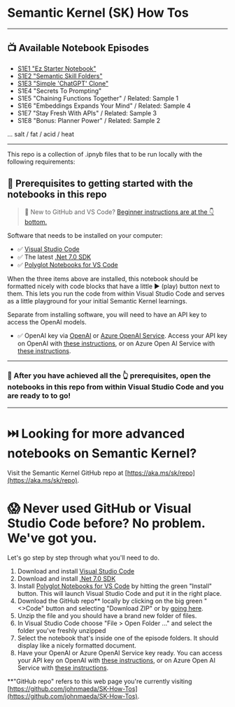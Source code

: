 # Semantic Kernel (SK) How Tos

---

## 📺 Available Notebook Episodes

* [S1E1 "Ez Starter Notebook"](https://github.com/johnmaeda/SK-How-Tos/tree/main/00-ez-starter-notebook)
* [S1E2 "Semantic Skill Folders"](https://github.com/johnmaeda/SK-How-Tos/tree/main/01-semantic-skill-pkg)
* [S1E3 "Simple 'ChatGPT' Clone"](https://github.com/johnmaeda/SK-How-Tos/tree/main/02-simple-chatgpt)
* S1E4 "Secrets To Prompting"
* S1E5 "Chaining Functions Together" / Related: Sample 1
* S1E6 "Embeddings Expands Your Mind" / Related: Sample 4
* S1E7 "Stay Fresh With APIs" / Related: Sample 3
* S1E8 "Bonus: Planner Power" / Related: Sample 2

... salt / fat / acid / heat

---

This repo is a collection of .ipnyb files that to be run locally with the following requirements:

## 🏁 Prerequisites to getting started with the notebooks in this repo

> 👋 New to GitHub and VS Code? [Beginner instructions are at the 👇bottom.](https://github.com/johnmaeda/SK-How-Tos#-never-used-github-or-visual-studio-code-before-no-problem-weve-got-you)

Software that needs to be installed on your computer:

* ✅ [Visual Studio Code](https://code.visualstudio.com/Download)
* ✅ The latest [.Net 7.0 SDK](https://dotnet.microsoft.com/en-us/download) 
* ✅ [Polyglot Notebooks for VS Code](https://marketplace.visualstudio.com/items?itemName=ms-dotnettools.dotnet-interactive-vscode)

When the three items above are installed, this notebook should be formatted nicely with code blocks that have a little ▶️ (play) button next to them. This lets you run the code from within Visual Studio Code and serves as a little playground for your initial Semantic Kernel learnings.

Separate from installing software, you will need to have an API key to access the OpenAI models. 

* ✅ OpenAI key via [OpenAI](https://openai.com/product) or [Azure OpenAI Service](https://learn.microsoft.com/en-us/azure/cognitive-services/openai/quickstart). Access your API key on OpenAI with [these instructions](https://help.openai.com/en/articles/4936850-where-do-i-find-my-secret-api-key), or on Azure Open AI Service with [these instructions](https://learn.microsoft.com/en-us/azure/cognitive-services/openai/reference).

---

### 📘 After you have achieved all the 👆 prerequisites, open the notebooks in this repo from within Visual Studio Code and you are ready to to go!

---

# ⏭️ Looking for more advanced notebooks on Semantic Kernel?

Visit the Semantic Kernel GitHub repo at [https://aka.ms/sk/repo](https://aka.ms/sk/repo).

# 😱 Never used GitHub or Visual Studio Code before? No problem. We've got you.

Let's go step by step through what you'll need to do.

1. Download and install [Visual Studio Code](https://code.visualstudio.com/Download)
2. Download and install [.Net 7.0 SDK](https://dotnet.microsoft.com/en-us/download)
3. Install [Polyglot Notebooks for VS Code](https://marketplace.visualstudio.com/items?itemName=ms-dotnettools.dotnet-interactive-vscode) by hitting the green "Install" button. This will launch Visual Studio Code and put it in the right place.
4. Download the GitHub repo** locally by clicking on the big green "<>Code" button and selecting "Download ZIP" or by [going here](https://github.com/johnmaeda/SK-How-Tos/zipball/main).
5. Unzip the file and you should have a brand new folder of files.
6. In Visual Studio Code choose "File > Open Folder ..." and select the folder you've freshly unzipped
7. Select the notebook that's inside one of the episode folders. It should display like a nicely formatted document.
8. Have your OpenAI or Azure OpenAI Service key ready. You can access your API key on OpenAI with [these instructions](https://help.openai.com/en/articles/4936850-where-do-i-find-my-secret-api-key), or on Azure Open AI Service with [these instructions](https://learn.microsoft.com/en-us/azure/cognitive-services/openai/reference).

**"GitHub repo" refers to this web page you're currently visiting [https://github.com/johnmaeda/SK-How-Tos](https://github.com/johnmaeda/SK-How-Tos). 